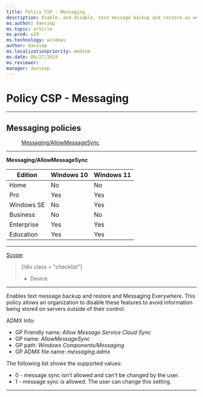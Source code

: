 ```yaml
---
title: Policy CSP - Messaging
description: Enable, and disable, text message backup and restore as well as Messaging Everywhere by using the Policy CSP for messaging.
ms.author: dansimp
ms.topic: article
ms.prod: w10
ms.technology: windows
author: dansimp
ms.localizationpriority: medium
ms.date: 09/27/2019
ms.reviewer: 
manager: dansimp
---
```


# Policy CSP - Messaging



<hr/>

<!--Policies-->
## Messaging policies  

<dl>
  <dd>
    <a href="#messaging-allowmessagesync">Messaging/AllowMessageSync</a>
  </dd>
</dl>


<hr/>

<!--Policy-->
<a href="" id="messaging-allowmessagesync"></a>**Messaging/AllowMessageSync**  

<!--SupportedSKUs-->

|Edition|Windows 10|Windows 11|
|--- |--- |--- |
|Home|No|No|
|Pro|Yes|Yes|
|Windows SE|No|Yes|
|Business|No|No|
|Enterprise|Yes|Yes|
|Education|Yes|Yes|

<!--/SupportedSKUs-->
<hr/>

<!--Scope-->
[Scope](./policy-configuration-service-provider.md#policy-scope):

> [!div class = "checklist"]
> * Device

<hr/>

<!--/Scope-->
<!--Description-->
Enables text message backup and restore and Messaging Everywhere. This policy allows an organization to disable these features to avoid information being stored on servers outside of their control.

<!--/Description-->
<!--ADMXMapped-->
ADMX Info:  
-   GP Friendly name: *Allow Message Service Cloud Sync*
-   GP name: *AllowMessageSync*
-   GP path: *Windows Components/Messaging*
-   GP ADMX file name: *messaging.admx*

<!--/ADMXMapped-->
<!--SupportedValues-->
The following list shows the supported values:

-   0 - message sync isn't allowed and can't be changed by the user.
-   1 - message sync is allowed. The user can change this setting.

<!--/SupportedValues-->
<!--/Policy-->

<hr/>

<!--/Policies-->

